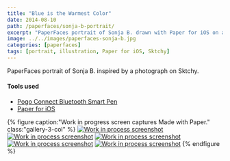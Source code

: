 ```yaml
---
title: "Blue is the Warmest Color"
date: 2014-08-10
path: /paperfaces/sonja-b-portrait/
excerpt: "PaperFaces portrait of Sonja B. drawn with Paper for iOS on an iPad."
image: ../../images/paperfaces-sonja-b.jpg
categories: [paperfaces]
tags: [portrait, illustration, Paper for iOS, Sktchy]
---
```


PaperFaces portrait of Sonja B. inspired by a photograph on Sktchy.

#### Tools used

- [Pogo Connect Bluetooth Smart Pen](https://www.amazon.com/gp/product/B009K448L4/ref=as_li_ss_tl?ie=UTF8&camp=1789&creative=390957&creativeASIN=B009K448L4&linkCode=as2&tag=mademist-20)
- [Paper for iOS](https://paper.bywetransfer.com/)

{% figure caption:"Work in progress screen captures Made with Paper." class:"gallery-3-col" %}
[![Work in process screenshot](../../images/paperfaces-sonja-b-process-1-600.jpg)](../../images/paperfaces-sonja-b-process-1-lg.jpg) [![Work in process screenshot](../../images/paperfaces-sonja-b-process-2-600.jpg)](../../images/paperfaces-sonja-b-process-2-lg.jpg) [![Work in process screenshot](../../images/paperfaces-sonja-b-process-3-600.jpg)](../../images/paperfaces-sonja-b-process-3-lg.jpg) [![Work in process screenshot](../../images/paperfaces-sonja-b-process-4-600.jpg)](../../images/paperfaces-sonja-b-process-4-lg.jpg) [![Work in process screenshot](../../images/paperfaces-sonja-b-process-5-600.jpg)](../../images/paperfaces-sonja-b-process-5-lg.jpg)
{% endfigure %}
